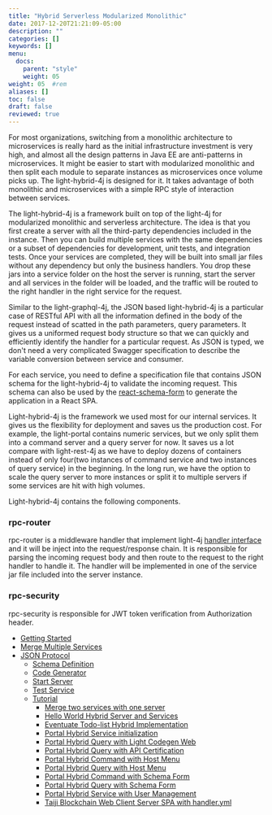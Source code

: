 ```yaml
---
title: "Hybrid Serverless Modularized Monolithic"
date: 2017-12-20T21:21:09-05:00
description: ""
categories: []
keywords: []
menu:
  docs:
    parent: "style"
    weight: 05
weight: 05	#rem
aliases: []
toc: false
draft: false
reviewed: true
---
```


For most organizations, switching from a monolithic architecture to microservices is really hard as the initial infrastructure investment is very high, and almost all the design patterns in Java EE are anti-patterns in microservices. It might be easier to start with modularized monolithic and then split each module to separate instances as microservices once volume picks up. The light-hybrid-4j is designed for it. It takes advantage of both monolithic and microservices with a simple RPC style of interaction between services.

The light-hybrid-4j is a framework built on top of the light-4j for modularized monolithic and serverless architecture. The idea is that you first create a server with all the third-party dependencies included in the instance. Then you can build multiple services with the same dependencies or a subset of dependencies for development, unit tests, and integration tests. Once your services are completed, they will be built into small jar files without any dependency but only the business handlers. You drop these jars into a service folder on the host the server is running, start the server and all services in the folder will be loaded, and the traffic will be routed to the right handler in the right service for the request. 

Similar to the light-graphql-4j, the JSON based light-hybrid-4j is a particular case of RESTful API with all the information defined in the body of the request instead of scatted in the path parameters, query parameters. It gives us a uniformed request body structure so that we can quickly and efficiently identify the handler for a particular request. As JSON is typed, we don't need a very complicated Swagger specification to describe the variable conversion between service and consumer. 

For each service, you need to define a specification file that contains JSON schema for the light-hybrid-4j to validate the incoming request. This schema can also be used by the [react-schema-form][] to generate the application in a React SPA. 

Light-hybrid-4j is the framework we used most for our internal services. It gives us the flexibility for deployment and saves us the production cost. For example, the light-portal contains numeric services, but we only split them into a command server and a query server for now. It saves us a lot compare with light-rest-4j as we have to deploy dozens of containers instead of only four(two instances of command service and two instances of query service) in the beginning. In the long run, we have the option to scale the query server to more instances or split it to multiple servers if some services are hit with high volumes. 

Light-hybrid-4j contains the following components.

### rpc-router

rpc-router is a middleware handler that implement light-4j [handler interface][] and it will be inject into the request/response chain. It is responsible for parsing the incoming request body and then route to the request to the right handler to handle it. The handler will be implemented in one of the service jar file included into the server instance. 


### rpc-security

rpc-security is responsible for JWT token verification from Authorization header.  

- [Getting Started](/getting-started/light-hybrid-4j/)
- [Merge Multiple Services](/tutorial/hybrid/merge-services/)
- [JSON Protocol](/style/light-hybrid-4j/json-rpc/)
  * [Schema Definition](/style/light-hybrid-4j/json-schema/)
  * [Code Generator](/tutorial/generator/)
  * [Start Server](/style/light-hybrid-4j/start-server/)
  * [Test Service](/style/light-hybrid-4j/test-service/)
  * [Tutorial](/tutorial/hybrid/)
	  + [Merge two services with one server](/tutorial/hybrid/merge-services/)
	  + [Hello World Hybrid Server and Services](/tutorial/hybrid/hello-world/)
	  + [Eventuate Todo-list Hybrid Implementation](/tutorial/hybrid/todo-list/)
	  + [Portal Hybrid Service initialization](/tutorial/hybrid/hybrid-service-initial/)
	  + [Portal Hybrid Query with Light Codegen Web](/tutorial/hybrid/codegen-web-portal/)
	  + [Portal Hybrid Query with API Certification](/tutorial/hybrid/certification-portal/)
	  + [Portal Hybrid Command with Host Menu](/tutorial/hybrid/host-menu-command-portal/)
	  + [Portal Hybrid Query with Host Menu](/tutorial/hybrid/host-menu-query-portal/)
	  + [Portal Hybrid Command with Schema Form](/tutorial/hybrid/schema-form-command-portal/)
	  + [Portal Hybrid Query with Schema Form](/tutorial/hybrid/schema-form-query-portal/)
	  + [Portal Hybrid Service with User Management](/tutorial/hybrid/user-management-portal/)
	  + [Taiji Blockchain Web Client Server SPA with handler.yml](/tutorial/hybrid/web-client-spa/)

[handler interface]: /concern/handler/
[react-schema-form]: https://github.com/networknt/react-schema-form
